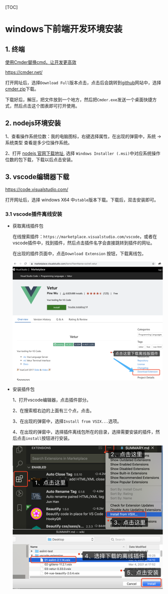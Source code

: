 [TOC]



# windows下前端开发环境安装

## 1. 终端

[使用Cmder替换cmd，让开发更高效](https://www.jianshu.com/p/5b7c985240a7)

https://cmder.net/

打开网址后，选择`Download Full`版本点击，点击后会跳转到[github](https://github.com/cmderdev/cmder/releases/tag/v1.3.17)网站中，选择[cmder.zip](https://github.com/cmderdev/cmder/releases/download/v1.3.17/cmder.zip)下载。

下载好后，解压，把文件放到一个地方，然后把`Cmder.exe`发送一个桌面快捷方式，然后点击这个图表即可打开使用。

## 2. nodejs环境安装

1、查看操作系统位数：我的电脑图标，右键选择属性，在出现的弹窗中，系统 -> 系统类型 查看是多少位操作系统。

2、打开 [nodejs 官网下载地址](https://nodejs.org/en/download/), 选择 `Windows Installer (.msi)`中对应系统操作位数的包下载，下载以后点击安装。

## 3. vscode编辑器下载

https://code.visualstudio.com/

打开网址后，选择 windows X64 中`stable`版本下载。下载后，双击安装即可。

### 3.1 vscode插件离线安装

-   获取离线插件包

    在线搜索插件：`https://marketplace.visualstudio.com/vscode`，或者在vscode插件中，找到插件，然后点击插件名字会直接跳转到插件的网址。

    在出现的插件页面中，点击`Download Extension` 按钮，下载离线包，

    ![](./img/001-vsocde.png)

    

-   安装插件包

    1、打开vscode编辑器，点击插件部分。

    2、在搜索框右边的上面有三个点，点击。

    3、在出现的弹窗中，选择`Install from VSIX...`选项。

    4、在出现的弹窗中，选择插件离线包所在的目录，选择需要安装的插件，然后点击`install`按钮进行安装。
    
    ![](./img/002-vscode.png)
    
    

